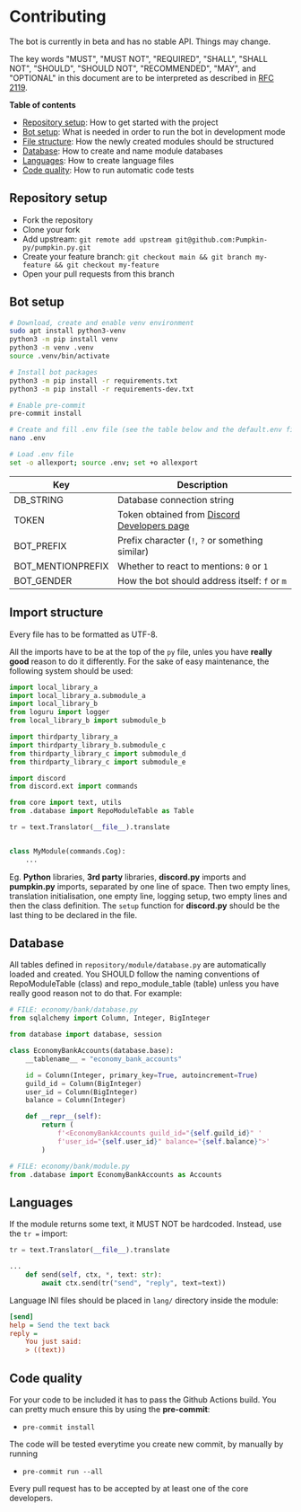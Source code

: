 # Contributing

The bot is currently in beta and has no stable API. Things may change.

The key words "MUST", "MUST NOT", "REQUIRED", "SHALL", "SHALL NOT", "SHOULD", "SHOULD NOT", "RECOMMENDED", "MAY", and "OPTIONAL" in this document are to be interpreted as described in [RFC 2119](https://tools.ietf.org/html/rfc2119).

**Table of contents**

- [Repository setup](#repository-setup): How to get started with the project
- [Bot setup](#bot-setup): What is needed in order to run the bot in development mode
- [File structure](#file-structure): How the newly created modules should be structured
- [Database](#database): How to create and name module databases
- [Languages](#languages): How to create language files
- [Code quality](#code-quality): How to run automatic code tests


## Repository setup

- Fork the repository
- Clone your fork
- Add upstream: `git remote add upstream git@github.com:Pumpkin-py/pumpkin.py.git`
- Create your feature branch: `git checkout main && git branch my-feature && git checkout my-feature`
- Open your pull requests from this branch


## Bot setup

```bash
# Download, create and enable venv environment
sudo apt install python3-venv
python3 -m pip install venv
python3 -m venv .venv
source .venv/bin/activate

# Install bot packages
python3 -m pip install -r requirements.txt
python3 -m pip install -r requirements-dev.txt

# Enable pre-commit
pre-commit install

# Create and fill .env file (see the table below and the default.env file)
nano .env

# Load .env file
set -o allexport; source .env; set +o allexport
```

| Key | Description |
|-----|-------------|
| DB_STRING | Database connection string |
| TOKEN | Token obtained from [Discord Developers page](https://discord.com/developers) |
| BOT_PREFIX | Prefix character (`!`, `?` or something similar) |
| BOT_MENTIONPREFIX | Whether to react to mentions: `0` or `1`  |
| BOT_GENDER | How the bot should address itself: `f` or `m`    |


## Import structure

Every file has to be formatted as UTF-8.

All the imports have to be at the top of the `py` file, unles you have **really good** reason to do it differently. For the sake of easy maintenance, the following system should be used:

```py
import local_library_a
import local_library_a.submodule_a
import local_library_b
from loguru import logger
from local_library_b import submodule_b

import thirdparty_library_a
import thirdparty_library_b.submodule_c
from thirdparty_library_c import submodule_d
from thirdparty_library_c import submodule_e

import discord
from discord.ext import commands

from core import text, utils
from .database import RepoModuleTable as Table

tr = text.Translator(__file__).translate


class MyModule(commands.Cog):
    ...
```

Eg. **Python** libraries, **3rd party** libraries, **discord.py** imports and **pumpkin.py** imports, separated by one line of space. Then two empty lines, translation initialisation, one empty line, logging setup, two empty lines and then the class definition. The `setup` function for **discord.py** should be the last thing to be declared in the file.

## Database

All tables defined in `repository/module/database.py` are automatically loaded and created. You SHOULD follow the naming conventions of RepoModuleTable (class) and repo_module_table (table) unless you have really good reason not to do that. For example:

```py
# FILE: economy/bank/database.py
from sqlalchemy import Column, Integer, BigInteger

from database import database, session

class EconomyBankAccounts(database.base):
    __tablename__ = "economy_bank_accounts"

    id = Column(Integer, primary_key=True, autoincrement=True)
    guild_id = Column(BigInteger)
    user_id = Column(BigInteger)
    balance = Column(Integer)

    def __repr__(self):
    	return (
    		f'<EconomyBankAccounts guild_id="{self.guild_id}" '
    		f'user_id="{self.user_id}" balance="{self.balance}">'
    	)
```

```py
# FILE: economy/bank/module.py
from .database import EconomyBankAccounts as Accounts
```

## Languages

If the module returns some text, it MUST NOT be hardcoded. Instead, use the `tr =` import:
```py
tr = text.Translator(__file__).translate

...
    def send(self, ctx, *, text: str):
        await ctx.send(tr("send", "reply", text=text))
```

Language INI files should be placed in `lang/` directory inside the module:
```ini
[send]
help = Send the text back
reply =
    You just said:
    > ((text))
```

## Code quality

For your code to be included it has to pass the Github Actions build. You can pretty much ensure this by using the **pre-commit**:

- `pre-commit install`

The code will be tested everytime you create new commit, by manually by running

- `pre-commit run --all`

Every pull request has to be accepted by at least one of the core developers.
